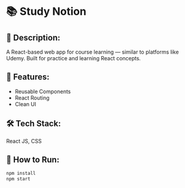 # 📚 Study Notion

## 📄 Description:

A React-based web app for course learning — similar to platforms like Udemy. Built for practice and learning React concepts.

## 🚀 Features:

- Reusable Components
- React Routing
- Clean UI

## 🛠 Tech Stack:

React JS, CSS

## 📂 How to Run:

```bash
npm install
npm start
```
